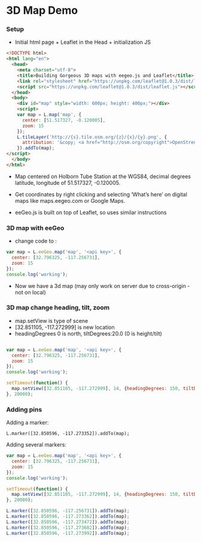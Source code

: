# 3D Map Demo

### Setup

* Initial html page + Leaflet in the Head + initialization JS

```html
<!DOCTYPE html>
<html lang="en">
  <head>
    <meta charset="utf-8">
    <title>Building Gorgeous 3D maps with eegeo.js and Leaflet</title>
    <link rel="stylesheet" href="https://unpkg.com/leaflet@1.0.3/dist/leaflet.css" />
    <script src="https://unpkg.com/leaflet@1.0.3/dist/leaflet.js"></script>
  </head>
  <body>
    <div id="map" style="width: 600px; height: 400px;"></div>
    <script>
    var map = L.map('map', {
      center: [51.517327, -0.120005],
      zoom: 15
    });
    L.tileLayer('http://{s}.tile.osm.org/{z}/{x}/{y}.png', {
      attribution: '&copy; <a href="http://osm.org/copyright">OpenStreetMap</a> contributors'
    }).addTo(map);
</script>
  </body>
</html>
```

* Map centered on Holborn Tube Station at the WGS84, decimal degrees latitude, longitude of 51.517327, -0.120005.

* Get coordinates by right clicking and selecting ‘What’s here’ on digital maps like maps.eegeo.com or Google Maps.

* eeGeo.js is built on top of Leaflet, so uses similar instructions

### 3D map with eeGeo

* change code to :

```javascript
var map = L.eeGeo.map('map', '<api key>', {
  center: [32.796325, -117.256731],
  zoom: 15
});
console.log('working');
```

* Now we have a 3d map (may only work on server due to cross-origin - not on local)


### 3D map change heading, tilt, zoom

* map.setView is type of scene
* [32.851105, -117.272999] is new location
* headingDegrees 0 is north, tiltDegrees:20.0 (0 is height/tilt)


```javascript

var map = L.eeGeo.map('map', '<api key>', {
  center: [32.796325, -117.256731],
  zoom: 15
});
console.log('working');

setTimeout(function() {
  map.setView([32.851105, -117.272999], 14, {headingDegrees: 150, tiltDegrees:20.0});
}, 20000);


```


### Adding pins

Adding a marker:  

`L.marker([32.850596, -117.273352]).addTo(map);`

Adding several markers:  

```javascript
var map = L.eeGeo.map('map', '<api key>', {
  center: [32.796325, -117.256731],
  zoom: 15
});
console.log('working');

setTimeout(function() {
  map.setView([32.851105, -117.272999], 14, {headingDegrees: 150, tiltDegrees:20.0});
}, 20000);

L.marker([32.850596, -117.256731]).addTo(map);
L.marker([32.850596, -117.273362]).addTo(map);
L.marker([32.850596, -117.273472]).addTo(map);
L.marker([32.850596, -117.273682]).addTo(map);
L.marker([32.850596, -117.273992]).addTo(map);

```




















######

